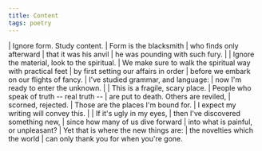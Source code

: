 ```yaml
---
title: Content
tags: poetry
---
```


| Ignore form.  Study content.
| Form is the blacksmith
| who finds only afterward
| that it was his anvil
| he was pounding with such fury.
|
| Ignore the material, look to the spiritual.
| We make sure to walk the spiritual way with practical feet
| by first setting our affairs in order
| before we embark on our flights of fancy.
| I've studied grammar, and language:
| now I'm ready to enter the unknown.
|
| This is a fragile, scary place.
| People who speak of truth -- real truth --
| are put to death.  Others are reviled,
| scorned, rejected.
| Those are the places I'm bound for.
| I expect my writing will convey this.
|
| If it's ugly in my eyes,
| then I've discovered something new,
| since how many of us dive forward
| into what is painful, or unpleasant?
| Yet that is where the new things are:
| the novelties which the world
| can only thank you for when you're gone.
